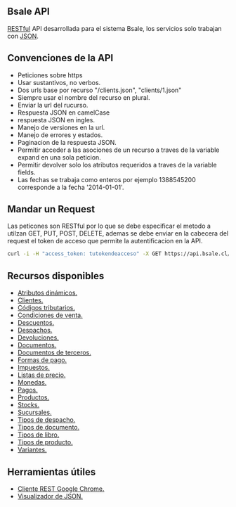 Bsale API
---------
[RESTful] API desarrollada para el sistema Bsale, los servicios solo trabajan con [JSON].

Convenciones de la API
-----------------------------
* Peticiones sobre https
* Usar sustantivos, no verbos.
* Dos urls base por recurso "/clients.json", "clients/1.json"
* Siempre usar el nombre del recurso en plural.
* Enviar la url del rucurso.
* Respuesta JSON en camelCase
* respuesta JSON en ingles.
* Manejo de versiones en la url.
* Manejo de errores y estados.
* Paginacion de la respuesta JSON.
* Permitir acceder a las asociones de un recurso a traves de la variable expand en una sola peticion.
* Permitir devolver solo los atributos requeridos a traves de la variable fields.
* Las fechas se trabaja como enteros por ejemplo 1388545200 corresponde a la fecha '2014-01-01'.

Mandar un Request
-----------------
Las peticones son RESTful por lo que se debe especificar el metodo a utilzan GET, PUT, POST, DELETE, ademas se debe enviar
en la cabecera del request el token de acceso que permite la autentificacion en la API.

```sh
curl -i -H "access_token: tutokendeacceso" -X GET https://api.bsale.cl/v1/clients.json
```

Recursos disponibles
--------------------
* [Atributos dinámicos.](https://github.com/gmontero/API-Bsale/blob/master/V1/sections/dynamic_attributes.md)
* [Clientes.](https://github.com/gmontero/API-Bsale/blob/master/V1/sections/clients.md)
* [Códigos tributarios.](https://github.com/gmontero/API-Bsale/blob/master/V1/sections/dte_codes.md)
* [Condiciones de venta.](https://github.com/gmontero/API-Bsale/blob/master/V1/sections/sale_conditions.md)
* [Descuentos.](https://github.com/gmontero/API-Bsale/blob/master/V1/sections/discounts.md)
* [Despachos.](https://github.com/gmontero/API-Bsale/blob/master/V1/sections/shippings.md)
* [Devoluciones.](https://github.com/gmontero/API-Bsale/blob/master/V1/sections/returns.md)
* [Documentos.](https://github.com/gmontero/API-Bsale/blob/master/V1/sections/documents.md)
* [Documentos de terceros.](https://github.com/gmontero/API-Bsale/blob/master/V1/sections/third_party_documents.md)
* [Formas de pago.](https://github.com/gmontero/API-Bsale/blob/master/V1/sections/payment_types.md)
* [Impuestos.](https://github.com/gmontero/API-Bsale/blob/master/V1/sections/taxes.md)
* [Listas de precio.](https://github.com/gmontero/API-Bsale/blob/master/V1/sections/price_lists.md)
* [Monedas.](https://github.com/gmontero/API-Bsale/blob/master/V1/sections/coins.md)
* [Pagos.](https://github.com/gmontero/API-Bsale/blob/master/V1/sections/payments.md)
* [Productos.](https://github.com/gmontero/API-Bsale/blob/master/V1/sections/products.md)
* [Stocks.](https://github.com/gmontero/API-Bsale/blob/master/V1/sections/stocks.md)
* [Sucursales.](https://github.com/gmontero/API-Bsale/blob/master/V1/sections/offices.md)
* [Tipos de despacho.](https://github.com/gmontero/API-Bsale/blob/master/V1/sections/shipping_types.md)
* [Tipos de documento.](https://github.com/gmontero/API-Bsale/blob/master/V1/sections/document_types.md)
* [Tipos de libro.](https://github.com/gmontero/API-Bsale/blob/master/V1/sections/book_types.md)
* [Tipos de producto.](https://github.com/gmontero/API-Bsale/blob/master/V1/sections/product_types.md)
* [Variantes.](https://github.com/gmontero/API-Bsale/blob/master/V1/sections/variants.md)

Herramientas útiles
-------------------
* [Cliente REST Google Chrome.](https://chrome.google.com/webstore/detail/advanced-rest-client/hgmloofddffdnphfgcellkdfbfbjeloo)
* [Visualizador de JSON.](http://jsonviewer.stack.hu/)

[RESTful]:http://es.wikipedia.org/wiki/Representational_State_Transfer
[JSON]:http://www.json.org/